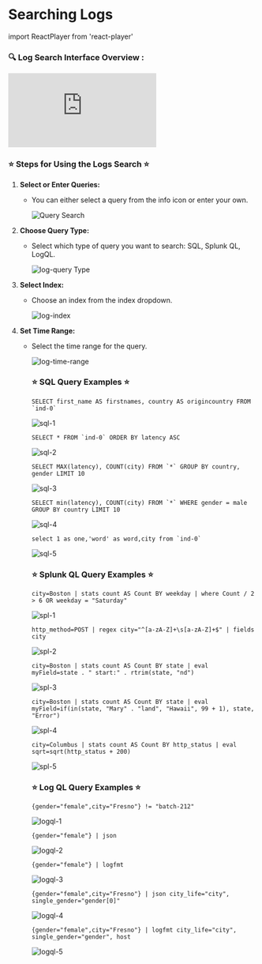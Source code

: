 # Searching Logs
import ReactPlayer from 'react-player'

### 🔍 Log Search Interface Overview :
<div class="responsive-iframe">
  <iframe
    src="https://www.youtube.com/embed/ROa2owJPOJo?si=IMJJuZmvDxEwCAov"
    title="YouTube video player"
    frameborder="0"
    allow="accelerometer; autoplay; clipboard-write; encrypted-media; gyroscope; picture-in-picture"
    allowfullscreen
  ></iframe>
</div>

### ⭐ Steps for Using the Logs Search ⭐

1. **Select or Enter Queries:**
   - You can either select a query from the info icon or enter your own.

      ![Query Search](../static/img/icon-query.png)

2. **Choose Query Type:**
   - Select which type of query you want to search: SQL, Splunk QL, LogQL.
     
      ![log-query Type](../static/img/log-query-type.png)

3. **Select Index:**
   - Choose an index from the index dropdown.

      ![log-index](../static/img/log-index.png)

4. **Set Time Range:**
   - Select the time range for the query.

      ![log-time-range](../static/img/log-time.png)


      ### ⭐ SQL Query Examples ⭐
      ```
      SELECT first_name AS firstnames, country AS origincountry FROM `ind-0`
      ```
      ![sql-1](../static/img/sql-1.png)
      ```   
      SELECT * FROM `ind-0` ORDER BY latency ASC
      ```
      ![sql-2](../static/img/sql-2.png)
      ```
      SELECT MAX(latency), COUNT(city) FROM `*` GROUP BY country, gender LIMIT 10
      ```
      ![sql-3](../static/img/sql-3.png)
      ```
      SELECT min(latency), COUNT(city) FROM `*` WHERE gender = male GROUP BY country LIMIT 10
      ```
      ![sql-4](../static/img/sql-4.png)
      ```
      select 1 as one,'word' as word,city from `ind-0`
      ```
      ![sql-5](../static/img/sql-5.png)

      ### ⭐ Splunk QL Query Examples ⭐
      ```
      city=Boston | stats count AS Count BY weekday | where Count / 2 > 6 OR weekday = "Saturday"
      ```
      ![spl-1](../static/img/spl-1.png)
      ```
      http_method=POST | regex city="^[a-zA-Z]+\s[a-zA-Z]+$" | fields city
      ```
      ![spl-2](../static/img/spl-2.png)
      ```
      city=Boston | stats count AS Count BY state | eval myField=state . " start:" . rtrim(state, "nd")
      ```
      ![spl-3](../static/img/spl-3.png)
      ```
      city=Boston | stats count AS Count BY state | eval myField=if(in(state, "Mary" . "land", "Hawaii", 99 + 1), state, "Error")
      ```
      ![spl-4](../static/img/spl-4.png)
      ```
      city=Columbus | stats count AS Count BY http_status | eval sqrt=sqrt(http_status + 200)
      ```
      ![spl-5](../static/img/spl-5.png)

      ### ⭐ Log QL Query Examples ⭐
      ```
      {gender="female",city="Fresno"} != "batch-212"
      ```
      ![logql-1](../static/img/logql-1.png)
      ```
      {gender="female"} | json
      ```
      ![logql-2](../static/img/logql-2.png)
      ```
      {gender="female"} | logfmt
      ```
      ![logql-3](../static/img/logql-3.png)
      ```
      {gender="female",city="Fresno"} | json city_life="city", single_gender="gender[0]"
      ```
      ![logql-4](../static/img/logql-4.png)
      ```
      {gender="female",city="Fresno"} | logfmt city_life="city", single_gender="gender", host
      ```
      ![logql-5](../static/img/logql-5.png)
